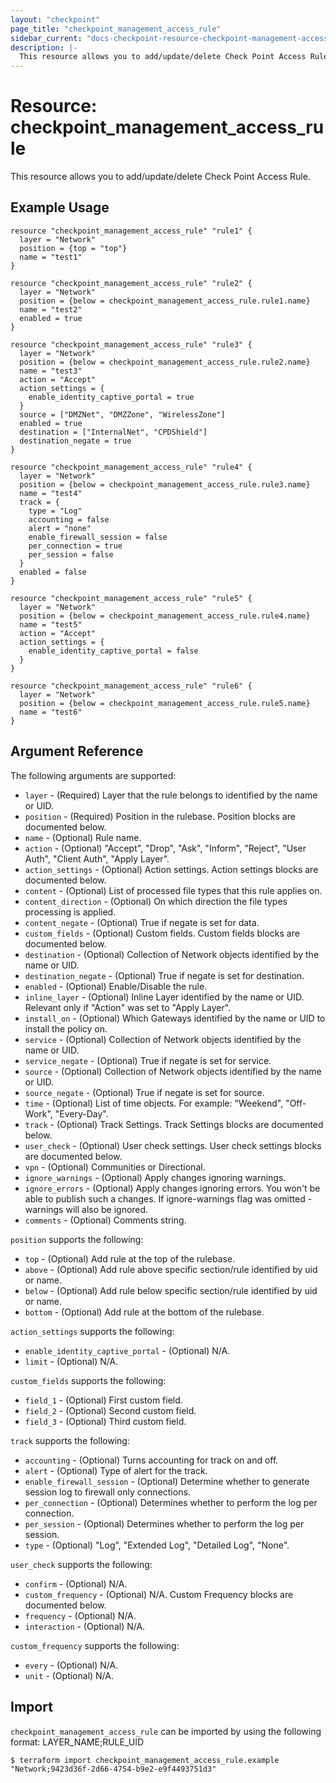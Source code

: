 ```yaml
---
layout: "checkpoint"
page_title: "checkpoint_management_access_rule"
sidebar_current: "docs-checkpoint-resource-checkpoint-management-access-rule"
description: |-
  This resource allows you to add/update/delete Check Point Access Rule.
---
```


# Resource: checkpoint_management_access_rule

This resource allows you to add/update/delete Check Point Access Rule.

## Example Usage


```hcl
resource "checkpoint_management_access_rule" "rule1" {
  layer = "Network"
  position = {top = "top"}
  name = "test1"
}

resource "checkpoint_management_access_rule" "rule2" {
  layer = "Network"
  position = {below = checkpoint_management_access_rule.rule1.name}
  name = "test2"
  enabled = true
}

resource "checkpoint_management_access_rule" "rule3" {
  layer = "Network"
  position = {below = checkpoint_management_access_rule.rule2.name}
  name = "test3"
  action = "Accept"
  action_settings = {
    enable_identity_captive_portal = true
  }
  source = ["DMZNet", "DMZZone", "WirelessZone"]
  enabled = true
  destination = ["InternalNet", "CPDShield"]
  destination_negate = true
}

resource "checkpoint_management_access_rule" "rule4" {
  layer = "Network"
  position = {below = checkpoint_management_access_rule.rule3.name}
  name = "test4"
  track = {
    type = "Log"
    accounting = false
    alert = "none"
    enable_firewall_session = false
    per_connection = true
    per_session = false
  }
  enabled = false
}

resource "checkpoint_management_access_rule" "rule5" {
  layer = "Network"
  position = {below = checkpoint_management_access_rule.rule4.name}
  name = "test5"
  action = "Accept"
  action_settings = {
    enable_identity_captive_portal = false
  }
}

resource "checkpoint_management_access_rule" "rule6" {
  layer = "Network"
  position = {below = checkpoint_management_access_rule.rule5.name}
  name = "test6"
}
```

## Argument Reference

The following arguments are supported:

* `layer` - (Required) Layer that the rule belongs to identified by the name or UID.
* `position` - (Required) Position in the rulebase. Position blocks are documented below.
* `name` - (Optional) Rule name.
* `action` - (Optional) \"Accept\", \"Drop\", \"Ask\", \"Inform\", \"Reject\", \"User Auth\", \"Client Auth\", \"Apply Layer\".
* `action_settings` - (Optional) Action settings. Action settings blocks are documented below.
* `content` - (Optional) List of processed file types that this rule applies on.
* `content_direction` - (Optional) On which direction the file types processing is applied.
* `content_negate` - (Optional) True if negate is set for data.
* `custom_fields` - (Optional) Custom fields. Custom fields blocks are documented below.
* `destination` - (Optional) Collection of Network objects identified by the name or UID.
* `destination_negate` - (Optional) True if negate is set for destination.
* `enabled` - (Optional) Enable/Disable the rule.
* `inline_layer` - (Optional) Inline Layer identified by the name or UID. Relevant only if \"Action\" was set to \"Apply Layer\".
* `install_on` - (Optional) Which Gateways identified by the name or UID to install the policy on.
* `service` - (Optional) Collection of Network objects identified by the name or UID.
* `service_negate` - (Optional) True if negate is set for service.
* `source` - (Optional) Collection of Network objects identified by the name or UID.
* `source_negate` - (Optional) True if negate is set for source.
* `time` - (Optional) List of time objects. For example: \"Weekend\", \"Off-Work\", \"Every-Day\".
* `track` - (Optional) Track Settings. Track Settings blocks are documented below.
* `user_check` - (Optional) User check settings. User check settings blocks are documented below.
* `vpn` - (Optional) Communities or Directional.
* `ignore_warnings` - (Optional) Apply changes ignoring warnings.
* `ignore_errors` - (Optional) Apply changes ignoring errors. You won't be able to publish such a changes. If ignore-warnings flag was omitted - warnings will also be ignored.
* `comments` - (Optional) Comments string.

`position` supports the following:

* `top` - (Optional) Add rule at the top of the rulebase.
* `above` - (Optional) Add rule above specific section/rule identified by uid or name.
* `below` - (Optional) Add rule below specific section/rule identified by uid or name.
* `bottom` - (Optional) Add rule at the bottom of the rulebase.

`action_settings` supports the following:

* `enable_identity_captive_portal` - (Optional) N/A.
* `limit` - (Optional) N/A.

`custom_fields` supports the following:

* `field_1` - (Optional) First custom field.
* `field_2` - (Optional) Second custom field.
* `field_3` - (Optional) Third custom field.

`track` supports the following:

* `accounting` - (Optional) Turns accounting for track on and off.
* `alert` - (Optional) Type of alert for the track.
* `enable_firewall_session` - (Optional) Determine whether to generate session log to firewall only connections.
* `per_connection` - (Optional) Determines whether to perform the log per connection.
* `per_session` - (Optional) Determines whether to perform the log per session.
* `type` - (Optional) \"Log\", \"Extended Log\", \"Detailed Log\", \"None\".

`user_check` supports the following:

* `confirm` - (Optional) N/A.
* `custom_frequency` - (Optional) N/A. Custom Frequency blocks are documented below.
* `frequency` - (Optional) N/A.
* `interaction` - (Optional) N/A.

`custom_frequency` supports the following:

* `every` - (Optional) N/A.
* `unit` - (Optional) N/A. 

## Import

`checkpoint_management_access_rule` can be imported by using the following format: LAYER_NAME;RULE_UID

```
$ terraform import checkpoint_management_access_rule.example "Network;9423d36f-2d66-4754-b9e2-e9f4493751d3"
```